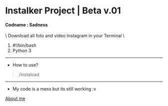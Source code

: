 # Instalker Project | Beta v.01
<h4> Codname : Sadness </h4>\
Download all foto and video Instagram in your Terminal  \

1. #!/bin/bash
2. Python 3
---
* How to use?
> ./instaload
---
* My code is a mess but its still working :v

[ About me ](https://www.instagram.com/wardnaa.a)

